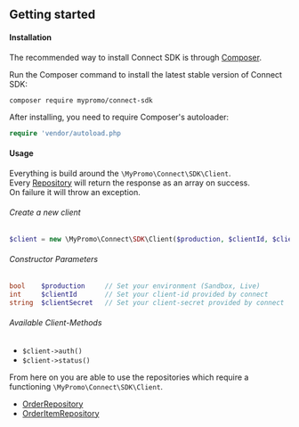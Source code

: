 ## Getting started

#### Installation
The recommended way to install Connect SDK is through [Composer][Composer].

Run the Composer command to install the latest stable version of Connect SDK:

```
composer require mypromo/connect-sdk
```

After installing, you need to require Composer's autoloader:

```php
require 'vendor/autoload.php
```
#### Usage

Everything is build around the `\MyPromo\Connect\SDK\Client`.  
Every [Repository][Repository] will return the response as an array on success.  
On failure it will throw an exception.

###### Create a new client

```php
$client = new \MyPromo\Connect\SDK\Client($production, $clientId, $clientSecret)
```
###### Constructor Parameters
```php
bool    $production     // Set your environment (Sandbox, Live)
int     $clientId       // Set your client-id provided by connect
string  $clientSecret   // Set your client-secret provided by connect
```
###### Available Client-Methods
- `$client->auth()`
- `$client->status()`

From here on you are able to use the repositories which require a functioning `\MyPromo\Connect\SDK\Client`.

- [OrderRepository][orderRepository]
- [OrderItemRepository][orderItemRepository]

[Composer]: https://getcomposer.org/
[orderRepository]: Repositories/OrderRepository.md
[orderItemRepository]: Repositories/OrderItemRepository.md
[Repository]: Repositories
